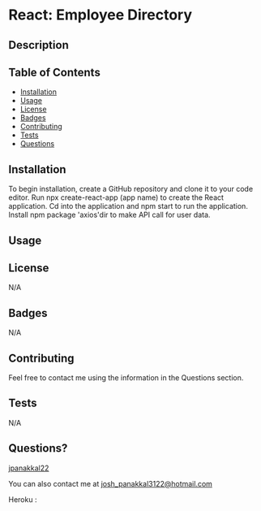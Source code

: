 # React: Employee Directory

## Description

## Table of Contents

* [Installation](#installation)
* [Usage](#usage)
* [License](#license)
* [Badges](#badges)
* [Contributing](#contributing)
* [Tests](#tests)
* [Questions](#questions)

## Installation
To begin installation, create a GitHub repository and clone it to your code editor. Run npx create-react-app (app name) to create the React application. Cd into the application and npm start to run the application. Install npm package 'axios'dir to make API call for user data. 

## Usage


## License
N/A

## Badges
N/A

## Contributing 
Feel free to contact me using the information in the Questions section.

## Tests
N/A

## Questions?
[jpanakkal22](https://github.com/jpanakkal22)

You can also contact me at josh_panakkal3122@hotmail.com

Heroku : 
